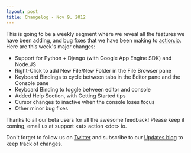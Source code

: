 ```yaml
---
layout: post
title: Changelog - Nov 9, 2012
---
```


This is going to be a weekly segment where we reveal all the features we
have been adding, and bug fixes that we have been making to
[action.io](https://action.io). Here are this week's major changes:

* Support for Python + Django (with Google App Engine SDK) and Node.JS
* Right-Click to add New File/New Folder in the File Browser pane
* Keyboard Bindings to cycle between tabs in the Editor pane and the
  Console pane
* Keyboard Binding to toggle between editor and console
* Added Help Section, with Getting Started tips
* Cursor changes to inactive when the console loses focus
* Other minor bug fixes

Thanks to all our beta users for all the awesome feedback! Please keep
it coming, email us at support &lt;at&gt; action &lt;dot&gt; io.

Don't forget to follow us on [Twitter](http://twitter.com/actionio) and
subscribe to our [Updates blog](http://feeds.feedburner.com/actionio-updates) to keep track
of changes.
